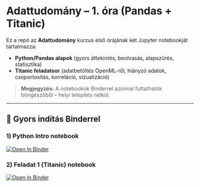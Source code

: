 # Adattudomány – 1. óra (Pandas + Titanic)

Ez a repó az **Adattudomány** kurzus első órájának két Jupyter notebookját tartalmazza:
- **Python/Pandas alapok** (gyors áttekintés, beolvasás, alapszűrés, statisztika)
- **Titanic feladatsor** (adatbetöltés OpenML-ről, hiányzó adatok, csoportosítás, korreláció, vizualizáció)

> **Megjegyzés:** A notebookok Binderrel azonnal futtathatók böngészőből – helyi telepítés nélkül.

---

## 👟 Gyors indítás Binderrel


### 1) Python Intro notebook
[![Open In Binder](https://mybinder.org/badge_logo.svg)](https://mybinder.org/v2/gh/korosig/DataScience/HEAD?labpath=1%20ora/1%20ora%20-%20Python%20Intro.ipynb)

### 2) Feladat 1 (Titanic) notebook
[![Open In Binder](https://mybinder.org/badge_logo.svg)](https://mybinder.org/v2/gh/korosig/DataScience/HEAD?labpath=1%20ora/1%20ora%20-%20Feladat%201.ipynb)

